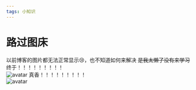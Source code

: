 ```yaml
---
tags: 小知识
---
```

# 路过图床  
以前博客的图片都无法正常显示:cry:，也不知道如何来解决 ~~是我太懒了没有来学习~~  
终于！！！！！！！！！  
![avatar](https://s1.ax1x.com/2020/07/14/UU1Gb6.png)
真香！！！！！！！！！  
![avatar](https://s1.ax1x.com/2020/07/14/UU3kJe.jpg)